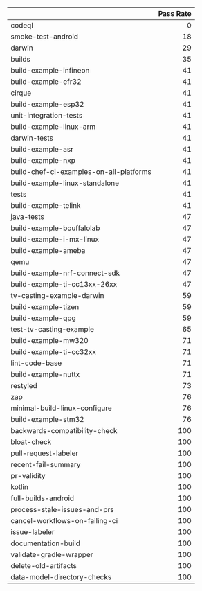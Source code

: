 |                                         |   Pass Rate |
|:----------------------------------------|------------:|
| codeql                                  |           0 |
| smoke-test-android                      |          18 |
| darwin                                  |          29 |
| builds                                  |          35 |
| build-example-infineon                  |          41 |
| build-example-efr32                     |          41 |
| cirque                                  |          41 |
| build-example-esp32                     |          41 |
| unit-integration-tests                  |          41 |
| build-example-linux-arm                 |          41 |
| darwin-tests                            |          41 |
| build-example-asr                       |          41 |
| build-example-nxp                       |          41 |
| build-chef-ci-examples-on-all-platforms |          41 |
| build-example-linux-standalone          |          41 |
| tests                                   |          41 |
| build-example-telink                    |          41 |
| java-tests                              |          47 |
| build-example-bouffalolab               |          47 |
| build-example-i-mx-linux                |          47 |
| build-example-ameba                     |          47 |
| qemu                                    |          47 |
| build-example-nrf-connect-sdk           |          47 |
| build-example-ti-cc13xx-26xx            |          47 |
| tv-casting-example-darwin               |          59 |
| build-example-tizen                     |          59 |
| build-example-qpg                       |          59 |
| test-tv-casting-example                 |          65 |
| build-example-mw320                     |          71 |
| build-example-ti-cc32xx                 |          71 |
| lint-code-base                          |          71 |
| build-example-nuttx                     |          71 |
| restyled                                |          73 |
| zap                                     |          76 |
| minimal-build-linux-configure           |          76 |
| build-example-stm32                     |          76 |
| backwards-compatibility-check           |         100 |
| bloat-check                             |         100 |
| pull-request-labeler                    |         100 |
| recent-fail-summary                     |         100 |
| pr-validity                             |         100 |
| kotlin                                  |         100 |
| full-builds-android                     |         100 |
| process-stale-issues-and-prs            |         100 |
| cancel-workflows-on-failing-ci          |         100 |
| issue-labeler                           |         100 |
| documentation-build                     |         100 |
| validate-gradle-wrapper                 |         100 |
| delete-old-artifacts                    |         100 |
| data-model-directory-checks             |         100 |